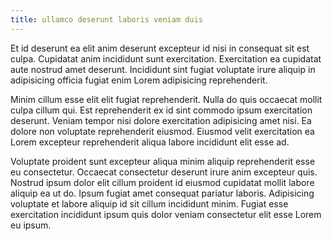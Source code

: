 ```yaml
---
title: ullamco deserunt laboris veniam duis
---
```


Et id deserunt ea elit anim deserunt excepteur id nisi in consequat sit est culpa. Cupidatat anim incididunt sunt exercitation. Exercitation ea cupidatat aute nostrud amet deserunt. Incididunt sint fugiat voluptate irure aliquip in adipisicing officia fugiat enim Lorem adipisicing reprehenderit.

Minim cillum esse elit elit fugiat reprehenderit. Nulla do quis occaecat mollit culpa cillum qui. Est reprehenderit ex id sint commodo ipsum exercitation deserunt. Veniam tempor nisi dolore exercitation adipisicing amet nisi. Ea dolore non voluptate reprehenderit eiusmod. Eiusmod velit exercitation ea Lorem excepteur reprehenderit aliqua labore incididunt elit esse ad.

Voluptate proident sunt excepteur aliqua minim aliquip reprehenderit esse eu consectetur. Occaecat consectetur deserunt irure anim excepteur quis. Nostrud ipsum dolor elit cillum proident id eiusmod cupidatat mollit labore aliquip ea ut do. Ipsum fugiat amet consequat pariatur laboris. Adipisicing voluptate et labore aliquip id sit cillum incididunt minim. Fugiat esse exercitation incididunt ipsum quis dolor veniam consectetur elit esse Lorem eu ipsum.